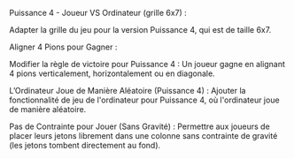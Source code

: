Puissance 4 - Joueur VS Ordinateur (grille 6x7) :

Adapter la grille du jeu pour la version Puissance 4, qui est de taille 6x7.

Aligner 4 Pions pour Gagner :

Modifier la règle de victoire pour Puissance 4 : 
Un joueur gagne en alignant 4 pions verticalement, horizontalement ou en diagonale.

L’Ordinateur Joue de Manière Aléatoire (Puissance 4) :
Ajouter la fonctionnalité de jeu de l'ordinateur pour Puissance 4, où l'ordinateur joue de manière aléatoire.

Pas de Contrainte pour Jouer (Sans Gravité) :
Permettre aux joueurs de placer leurs jetons librement dans une colonne sans contrainte de gravité (les jetons tombent directement au fond).